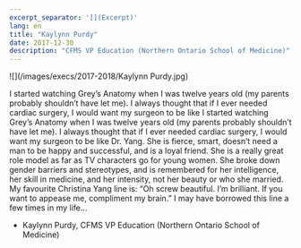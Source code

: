 ```yaml
---
excerpt_separator: '[](Excerpt)'
lang: en
title: "Kaylynn Purdy"
date: 2017-12-30
description: "CFMS VP Education (Northern Ontario School of Medicine)"
---
```


![](/images/execs/2017-2018/Kaylynn Purdy.jpg)

I started watching Grey’s Anatomy when I was twelve years old (my parents probably shouldn’t have let me). I always thought that if I ever needed cardiac surgery, I would want my surgeon to be like
[](Excerpt)
I started watching Grey’s Anatomy when I was twelve years old (my parents probably shouldn’t have let me). I always thought that if I ever needed cardiac surgery, I would want my surgeon to be like Dr. Yang. She is fierce, smart, doesn’t need a man to be happy and successful, and is a loyal friend. She is a really great role model as far as TV characters go for young women. She broke down gender barriers and stereotypes, and is remembered for her intelligence, her skill in medicine, and her intensity, not her beauty or who she married. My favourite Christina Yang line is: “Oh screw beautiful. I’m brilliant. If you want to appease me, compliment my brain.” I may have borrowed this line a few times in my life…

- Kaylynn Purdy, CFMS VP Education (Northern Ontario School of Medicine)
